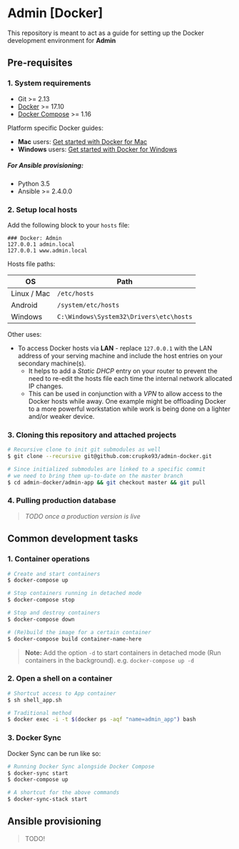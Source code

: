 # Admin [Docker]

This repository is meant to act as a guide for setting up the Docker development environment for **Admin**

## Pre-requisites

### 1. System requirements

- Git >= 2.13
- [Docker](https://docs.docker.com/engine/installation/) >= 17.10
- [Docker Compose](https://docs.docker.com/compose/install) >= 1.16

Platform specific Docker guides:

- **Mac** users: [Get started with Docker for Mac](https://docs.docker.com/docker-for-mac/)
- **Windows** users: [Get started with Docker for Windows](https://docs.docker.com/docker-for-windows/)

##### For Ansible provisioning:

- Python 3.5
- Ansible >= 2.4.0.0

### 2. Setup local hosts

Add the following block to your `hosts` file:

```
### Docker: Admin
127.0.0.1 admin.local
127.0.0.1 www.admin.local
```

Hosts file paths:

| OS          | Path                                    |
|-------------|-----------------------------------------|
| Linux / Mac | `/etc/hosts`                            |
| Android     | `/system/etc/hosts`                     |
| Windows     | `C:\Windows\System32\Drivers\etc\hosts` |

Other uses:

- To access Docker hosts via **LAN** - replace `127.0.0.1` with the LAN address of your serving machine and include the host entries on your secondary machine(s).
    - It helps to add a *Static DHCP* entry on your router to prevent the need to re-edit the hosts file each time the internal network allocated IP changes.
    - This can be used in conjunction with a _VPN_ to allow access to the Docker hosts while away. One example might be offloading Docker to a more powerful workstation while work is being done on a lighter and/or weaker device.

### 3. Cloning this repository and attached projects
```bash
# Recursive clone to init git submodules as well
$ git clone --recursive git@github.com:crupko93/admin-docker.git

# Since initialized submodules are linked to a specific commit
# we need to bring them up-to-date on the master branch
$ cd admin-docker/admin-app && git checkout master && git pull
```

### 4. Pulling production database

>_TODO once a production version is live_

## Common development tasks

### 1. Container operations

```bash
# Create and start containers
$ docker-compose up

# Stop containers running in detached mode
$ docker-compose stop

# Stop and destroy containers
$ docker-compose down

# (Re)build the image for a certain container
$ docker-compose build container-name-here
```

> **Note:** Add the option `-d` to start containers in detached mode (Run containers in the background). e.g. `docker-compose up -d`

### 2. Open a shell on a container

```bash
# Shortcut access to App container
$ sh shell_app.sh

# Traditional method
$ docker exec -i -t $(docker ps -aqf "name=admin_app") bash
```

### 3. Docker Sync

Docker Sync can be run like so:

```bash
# Running Docker Sync alongside Docker Compose
$ docker-sync start
$ docker-compose up

# A shortcut for the above commands
$ docker-sync-stack start
```

## Ansible provisioning

> TODO!
